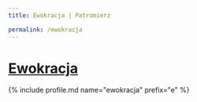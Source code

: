 ```yaml
---
title: Ewokracja | Patromierz

permalink: /ewokracja
---
```


# [Ewokracja](https://patronite.pl/ewokracja)

{% include profile.md name="ewokracja" prefix="e" %}

